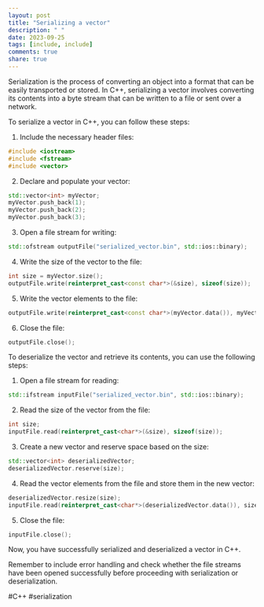 ```yaml
---
layout: post
title: "Serializing a vector"
description: " "
date: 2023-09-25
tags: [include, include]
comments: true
share: true
---
```


Serialization is the process of converting an object into a format that can be easily transported or stored. In C++, serializing a vector involves converting its contents into a byte stream that can be written to a file or sent over a network.

To serialize a vector in C++, you can follow these steps:

1. Include the necessary header files:
```cpp
#include <iostream>
#include <fstream>
#include <vector>
```

2. Declare and populate your vector:
```cpp
std::vector<int> myVector;
myVector.push_back(1);
myVector.push_back(2);
myVector.push_back(3);
```

3. Open a file stream for writing:
```cpp
std::ofstream outputFile("serialized_vector.bin", std::ios::binary);
```

4. Write the size of the vector to the file:
```cpp
int size = myVector.size();
outputFile.write(reinterpret_cast<const char*>(&size), sizeof(size));
```

5. Write the vector elements to the file:
```cpp
outputFile.write(reinterpret_cast<const char*>(myVector.data()), myVector.size() * sizeof(int));
```

6. Close the file:
```cpp
outputFile.close();
```

To deserialize the vector and retrieve its contents, you can use the following steps:

1. Open a file stream for reading:
```cpp
std::ifstream inputFile("serialized_vector.bin", std::ios::binary);
```

2. Read the size of the vector from the file:
```cpp
int size;
inputFile.read(reinterpret_cast<char*>(&size), sizeof(size));
```

3. Create a new vector and reserve space based on the size:
```cpp
std::vector<int> deserializedVector;
deserializedVector.reserve(size);
```

4. Read the vector elements from the file and store them in the new vector:
```cpp
deserializedVector.resize(size);
inputFile.read(reinterpret_cast<char*>(deserializedVector.data()), size * sizeof(int));
```

5. Close the file:
```cpp
inputFile.close();
```

Now, you have successfully serialized and deserialized a vector in C++.

Remember to include error handling and check whether the file streams have been opened successfully before proceeding with serialization or deserialization.

#C++ #serialization